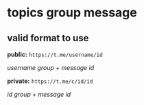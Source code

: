 # topics group message

## valid format to use
**public:** 
```https://t.me/username/id```

_username group + message id_

**private:** 
```https://t.me/c/id/id```

_id group + message id_

